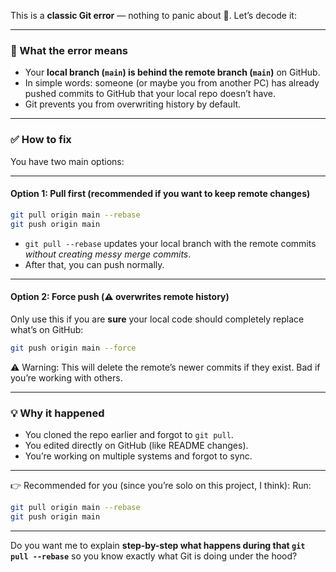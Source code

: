 This is a **classic Git error** — nothing to panic about 🚀. Let’s decode it:

---

### 🔎 What the error means

* Your **local branch (`main`) is behind the remote branch (`main`)** on GitHub.
* In simple words: someone (or maybe you from another PC) has already pushed commits to GitHub that your local repo doesn’t have.
* Git prevents you from overwriting history by default.

---

### ✅ How to fix

You have two main options:

---

#### **Option 1: Pull first (recommended if you want to keep remote changes)**

```bash
git pull origin main --rebase
git push origin main
```

* `git pull --rebase` updates your local branch with the remote commits *without creating messy merge commits*.
* After that, you can push normally.

---

#### **Option 2: Force push (⚠️ overwrites remote history)**

Only use this if you are **sure** your local code should completely replace what’s on GitHub:

```bash
git push origin main --force
```

⚠️ Warning: This will delete the remote’s newer commits if they exist. Bad if you’re working with others.

---

### 💡 Why it happened

* You cloned the repo earlier and forgot to `git pull`.
* You edited directly on GitHub (like README changes).
* You’re working on multiple systems and forgot to sync.

---

👉 Recommended for you (since you’re solo on this project, I think):
Run:

```bash
git pull origin main --rebase
git push origin main
```

---

Do you want me to explain **step-by-step what happens during that `git pull --rebase`** so you know exactly what Git is doing under the hood?
